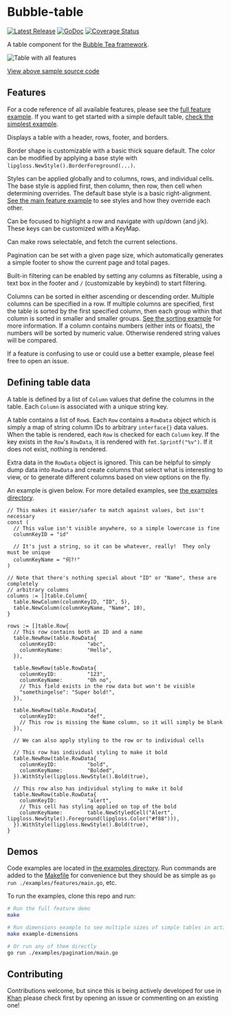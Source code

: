 # Bubble-table

<p>
  <a href="https://github.com/Evertras/bubble-table/releases"><img src="https://img.shields.io/github/release/Evertras/bubble-table.svg" alt="Latest Release"></a>
  <a href="https://pkg.go.dev/github.com/evertras/bubble-table/table?tab=doc"><img src="https://godoc.org/github.com/golang/gddo?status.svg" alt="GoDoc"></a>
  <a href='https://coveralls.io/github/Evertras/bubble-table?branch=main'><img src='https://coveralls.io/repos/github/Evertras/bubble-table/badge.svg?branch=main' alt='Coverage Status'/></a>
</p>

A table component for the [Bubble Tea framework](https://github.com/charmbracelet/bubbletea).

![Table with all features](https://user-images.githubusercontent.com/5923958/154851497-78a28031-db82-4a95-a4c7-dae5b0d6cf00.png)

[View above sample source code](./examples/features/main.go)

## Features

For a code reference of all available features, please see the [full feature example](./examples/features/main.go).
If you want to get started with a simple default table, [check the simplest example](./examples/simplest/main.go).

Displays a table with a header, rows, footer, and borders.

Border shape is customizable with a basic thick square default.  The color can
be modified by applying a base style with `lipgloss.NewStyle().BorderForeground(...)`.

Styles can be applied globally and to columns, rows, and individual cells.
The base style is applied first, then column, then row, then cell when
determining overrides.  The default base style is a basic right-alignment.
[See the main feature example](./examples/features/main.go) to see styles and
how they override each other.

Can be focused to highlight a row and navigate with up/down (and j/k).  These
keys can be customized with a KeyMap.

Can make rows selectable, and fetch the current selections.

Pagination can be set with a given page size, which automatically generates a
simple footer to show the current page and total pages.

Built-in filtering can be enabled by setting any columns as filterable, using
a text box in the footer and `/` (customizable by keybind) to start filtering.

Columns can be sorted in either ascending or descending order.  Multiple columns
can be specified in a row.  If multiple columns are specified, first the table
is sorted by the first specified column, then each group within that column is
sorted in smaller and smaller groups.  [See the sorting example](examples/sorting/main.go)
for more information.  If a column contains numbers (either ints or floats),
the numbers will be sorted by numeric value.  Otherwise rendered string values
will be compared.

If a feature is confusing to use or could use a better example, please feel free
to open an issue.

## Defining table data

A table is defined by a list of `Column` values that define the columns in the
table.  Each `Column` is associated with a unique string key.

A table contains a list of `Row`s.  Each `Row` contains a `RowData` object which
is simply a map of string column IDs to arbitrary `interface{}` data values.
When the table is rendered, each `Row` is checked for each `Column` key.  If the
key exists in the `Row`'s `RowData`, it is rendered with `fmt.Sprintf("%v")`.
If it does not exist, nothing is rendered.

Extra data in the `RowData` object is ignored.  This can be helpful to simply
dump data into `RowData` and create columns that select what is interesting to
view, or to generate different columns based on view options on the fly.

An example is given below.  For more detailed examples, see
[the examples directory](./examples).

```golang
// This makes it easier/safer to match against values, but isn't necessary
const (
  // This value isn't visible anywhere, so a simple lowercase is fine
  columnKeyID = "id"

  // It's just a string, so it can be whatever, really!  They only must be unique
  columnKeyName = "何?!"
)

// Note that there's nothing special about "ID" or "Name", these are completely
// arbitrary columns
columns := []table.Column{
  table.NewColumn(columnKeyID, "ID", 5),
  table.NewColumn(columnKeyName, "Name", 10),
}

rows := []table.Row{
  // This row contains both an ID and a name
  table.NewRow(table.RowData{
    columnKeyID:          "abc",
    columnKeyName:        "Hello",
  }),

  table.NewRow(table.RowData{
    columnKeyID:          "123",
    columnKeyName:        "Oh no",
    // This field exists in the row data but won't be visible
    "somethingelse": "Super bold!",
  }),

  table.NewRow(table.RowData{
    columnKeyID:          "def",
    // This row is missing the Name column, so it will simply be blank
  }),

  // We can also apply styling to the row or to individual cells

  // This row has individual styling to make it bold
  table.NewRow(table.RowData{
    columnKeyID:          "bold",
    columnKeyName:        "Bolded",
  }).WithStyle(lipgloss.NewStyle().Bold(true),

  // This row also has individual styling to make it bold
  table.NewRow(table.RowData{
    columnKeyID:          "alert",
    // This cell has styling applied on top of the bold
    columnKeyName:        table.NewStyledCell("Alert", lipgloss.NewStyle().Foreground(lipgloss.Color("#f88"))),
  }).WithStyle(lipgloss.NewStyle().Bold(true),
}
```

## Demos

Code examples are located in [the examples directory](./examples).  Run commands
are added to the [Makefile](Makefile) for convenience but they should be as
simple as `go run ./examples/features/main.go`, etc.

To run the examples, clone this repo and run:

```bash
# Run the full feature demo
make

# Run dimensions example to see multiple sizes of simple tables in action
make example-dimensions

# Or run any of them directly
go run ./examples/pagination/main.go
```

## Contributing

Contributions welcome, but since this is being actively developed for use in
[Khan](https://github.com/evertras/khan) please check first by opening an issue
or commenting on an existing one!

